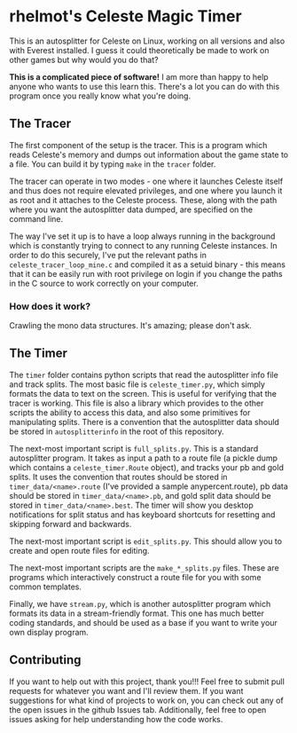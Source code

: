 rhelmot's Celeste Magic Timer
=============================

This is an autosplitter for Celeste on Linux, working on all versions and also with Everest installed. I guess it could theoretically be made to work on other games but why would you do that?

**This is a complicated piece of software!** I am more than happy to help anyone who wants to use this learn this. There's a lot you can do with this program once you really know what you're doing.

The Tracer
----------

The first component of the setup is the tracer. This is a program which reads Celeste's memory and dumps out information about the game state to a file. You can build it by typing `make` in the `tracer` folder.

The tracer can operate in two modes - one where it launches Celeste itself and thus does not require elevated privileges, and one where you launch it as root and it attaches to the Celeste process. These, along with the path where you want the autosplitter data dumped, are specified on the command line.

The way I've set it up is to have a loop always running in the background which is constantly trying to connect to any running Celeste instances. In order to do this securely, I've put the relevant paths in `celeste_tracer_loop_mine.c` and compiled it as a setuid binary - this means that it can be easily run with root privilege on login if you change the paths in the C source to work correctly on your computer.

### How does it work?

Crawling the mono data structures. It's amazing; please don't ask.

The Timer
---------

The `timer` folder contains python scripts that read the autosplitter info file and track splits. The most basic file is `celeste_timer.py`, which simply formats the data to text on the screen. This is useful for verifying that the tracer is working. This file is also a library which provides to the other scripts the ability to access this data, and also some primitives for manipulating splits. There is a convention that the autosplitter data should be stored in `autosplitterinfo` in the root of this repository.

The next-most important script is `full_splits.py`. This is a standard autosplitter program. It takes as input a path to a route file (a pickle dump which contains a `celeste_timer.Route` object), and tracks your pb and gold splits. It uses the convention that routes should be stored in `timer_data/<name>.route` (I've provided a sample anypercent.route), pb data should be stored in `timer_data/<name>.pb`, and gold split data should be stored in `timer_data/<name>.best`. The timer will show you desktop notifications for split status and has keyboard shortcuts for resetting and skipping forward and backwards.

The next-most important script is `edit_splits.py`. This should allow you to create and open route files for editing.

The next-most important scripts are the `make_*_splits.py` files. These are programs which interactively construct a route file for you with some common templates.

Finally, we have `stream.py`, which is another autosplitter program which formats its data in a stream-friendly format. This one has much better coding standards, and should be used as a base if you want to write your own display program.

Contributing
------------

If you want to help out with this project, thank you!!! Feel free to submit pull requests for whatever you want and I'll review them. If you want suggestions for what kind of projects to work on, you can check out any of the open issues in the github Issues tab. Additionally, feel free to open issues asking for help understanding how the code works.
